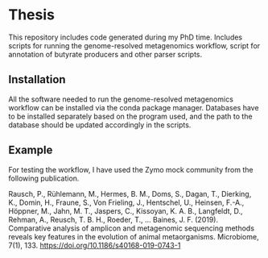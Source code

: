 # Thesis
This repository includes code generated during my PhD time. Includes scripts for running the genome-resolved metagenomics workflow, script for annotation of butyrate producers and other parser scripts.

## Installation
All the software needed to run the genome-resolved metagenomics workflow can be installed via the conda package manager. Databases have to be installed separately based on the program used, and the path to the database should be updated accordingly in the scripts.

## Example
For testing the workflow, I have used the Zymo mock community from the following publication.

Rausch, P., Rühlemann, M., Hermes, B. M., Doms, S., Dagan, T., Dierking, K., Domin, H., Fraune, S., Von Frieling, J., Hentschel, U., Heinsen, F.-A., Höppner, M., Jahn, M. T., Jaspers, C., Kissoyan, K. A. B., Langfeldt, D., Rehman, A., Reusch, T. B. H., Roeder, T., … Baines, J. F. (2019). Comparative analysis of amplicon and metagenomic sequencing methods reveals key features in the evolution of animal metaorganisms. Microbiome, 7(1), 133. https://doi.org/10.1186/s40168-019-0743-1

